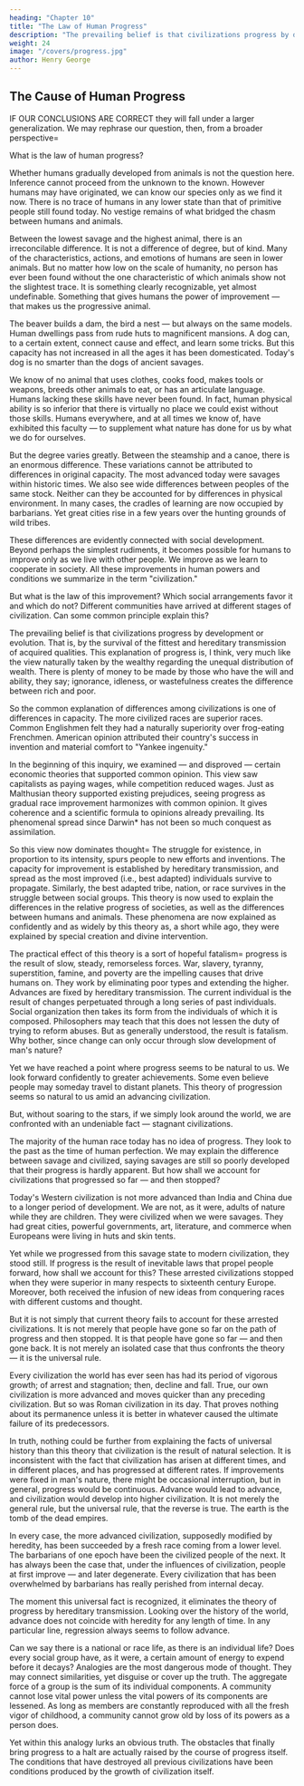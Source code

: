 ```yaml
---
heading: "Chapter 10"
title: "The Law of Human Progress"
description: "The prevailing belief is that civilizations progress by development or evolution. That is, by the survival of the fittest and hereditary transmission of acquired qualities"
weight: 24
image: "/covers/progress.jpg"
author: Henry George
---
```



## The Cause of Human Progress

IF OUR CONCLUSIONS ARE CORRECT they will fall under a larger generalization. We may rephrase our question, then, from a broader perspective= 

What is the law of human progress?

Whether humans gradually developed from animals is not the question here. Inference cannot proceed from the unknown to the known. However humans may have originated, we can know our species only as we find it now. There is no trace of humans in any lower state than that of primitive people still found today. No vestige remains of what bridged the chasm between humans and animals.

Between the lowest savage and the highest animal, there is an irreconcilable difference. It is not a difference of degree, but of kind. Many of the characteristics, actions, and emotions of humans are seen in lower animals. But no matter how low on the scale of humanity, no person has ever been found without the one characteristic of which animals show not the slightest trace. It is something clearly recognizable, yet almost undefinable. Something that gives humans the power of improvement — that makes us the progressive animal.

The beaver builds a dam, the bird a nest — but always on the same models. Human dwellings pass from rude huts to magnificent mansions. A dog can, to a certain extent, connect cause and effect, and learn some tricks. But this capacity has not increased in all the ages it has been domesticated. Today's dog is no smarter than the dogs of ancient savages.

We know of no animal that uses clothes, cooks food, makes tools or weapons, breeds other animals to eat, or has an articulate language. Humans lacking these skills have never been found. In fact, human physical ability is so inferior that there is virtually no place we could exist without those skills. Humans everywhere, and at all times we know of, have exhibited this faculty — to supplement what nature has done for us by what we do for ourselves.

But the degree varies greatly. Between the steamship and a canoe, there is an enormous difference. These variations cannot be attributed to differences in original capacity. The most advanced today were savages within historic times. We also see wide differences between peoples of the same stock. Neither can they be accounted for by differences in physical environment. In many cases, the cradles of learning are now occupied by barbarians. Yet great cities rise in a few years over the hunting grounds of wild tribes.

These differences are evidently connected with social development. Beyond perhaps the simplest rudiments, it becomes possible for humans to improve only as we live with other people. We improve as we learn to cooperate in society. All these improvements in human powers and conditions we summarize in the term "civilization."

But what is the law of this improvement? Which social arrangements favor it and which do not? Different communities have arrived at different stages of civilization. Can some common principle explain this?

The prevailing belief is that civilizations progress by development or evolution. That is, by the survival of the fittest and hereditary transmission of acquired qualities. This explanation of progress is, I think, very much like the view naturally taken by the wealthy regarding the unequal distribution of wealth. There is plenty of money to be made by those who have the will and ability, they say; ignorance, idleness, or wastefulness creates the difference between rich and poor.

So the common explanation of differences among civilizations is one of differences in capacity. The more civilized races are superior races. Common Englishmen felt they had a naturally superiority over frog-eating Frenchmen. American opinion attributed their country's success in invention and material comfort to "Yankee ingenuity."

In the beginning of this inquiry, we examined — and disproved — certain economic theories that supported common opinion. This view saw capitalists as paying wages, while competition reduced wages. Just as Malthusian theory supported existing prejudices, seeing progress as gradual race improvement harmonizes with common opinion. It gives coherence and a scientific formula to opinions already prevailing. Its phenomenal spread since Darwin* has not been so much conquest as assimilation.

So this view now dominates thought=  The struggle for existence, in proportion to its intensity, spurs people to new efforts and inventions. The capacity for improvement is established by hereditary transmission, and spread as the most improved (i.e., best adapted) individuals survive to propagate. Similarly, the best adapted tribe, nation, or race survives in the struggle between social groups. This theory is now used to explain the differences in the relative progress of societies, as well as the differences between humans and animals. These phenomena are now explained as confidently and as widely by this theory as, a short while ago, they were explained by special creation and divine intervention.

The practical effect of this theory is a sort of hopeful fatalism=  progress is the result of slow, steady, remorseless forces. War, slavery, tyranny, superstition, famine, and poverty are the impelling causes that drive humans on. They work by eliminating poor types and extending the higher. Advances are fixed by hereditary transmission. The current individual is the result of changes perpetuated through a long series of past individuals. Social organization then takes its form from the individuals of which it is composed. Philosophers may teach that this does not lessen the duty of trying to reform abuses. But as generally understood, the result is fatalism. Why bother, since change can only occur through slow development of man's nature?

Yet we have reached a point where progress seems to be natural to us. We look forward confidently to greater achievements. Some even believe people may someday travel to distant planets. This theory of progression seems so natural to us amid an advancing civilization.

But, without soaring to the stars, if we simply look around the world, we are confronted with an undeniable fact — stagnant civilizations.

The majority of the human race today has no idea of progress. They look to the past as the time of human perfection. We may explain the difference between savage and civilized, saying savages are still so poorly developed that their progress is hardly apparent. But how shall we account for civilizations that progressed so far — and then stopped?

Today's Western civilization is not more advanced than India and China due to a longer period of development. We are not, as it were, adults of nature while they are children. They were civilized when we were savages. They had great cities, powerful governments, art, literature, and commerce when Europeans were living in huts and skin tents.

Yet while we progressed from this savage state to modern civilization, they stood still. If progress is the result of inevitable laws that propel people forward, how shall we account for this? These arrested civilizations stopped when they were superior in many respects to sixteenth century Europe. Moreover, both received the infusion of new ideas from conquering races with different customs and thought.

But it is not simply that current theory fails to account for these arrested civilizations. It is not merely that people have gone so far on the path of progress and then stopped. It is that people have gone so far — and then gone back. It is not merely an isolated case that thus confronts the theory — it is the universal rule.

Every civilization the world has ever seen has had its period of vigorous growth; of arrest and stagnation; then, decline and fall. True, our own civilization is more advanced and moves quicker than any preceding civilization. But so was Roman civilization in its day. That proves nothing about its permanence unless it is better in whatever caused the ultimate failure of its predecessors.

In truth, nothing could be further from explaining the facts of universal history than this theory that civilization is the result of natural selection. It is inconsistent with the fact that civilization has arisen at different times, and in different places, and has progressed at different rates. If improvements were fixed in man's nature, there might be occasional interruption, but in general, progress would be continuous. Advance would lead to advance, and civilization would develop into higher civilization. It is not merely the general rule, but the universal rule, that the reverse is true. The earth is the tomb of the dead empires.

In every case, the more advanced civilization, supposedly modified by heredity, has been succeeded by a fresh race coming from a lower level. The barbarians of one epoch have been the civilized people of the next. It has always been the case that, under the influences of civilization, people at first improve — and later degenerate. Every civilization that has been overwhelmed by barbarians has really perished from internal decay.

The moment this universal fact is recognized, it eliminates the theory of progress by hereditary transmission. Looking over the history of the world, advance does not coincide with heredity for any length of time. In any particular line, regression always seems to follow advance.

Can we say there is a national or race life, as there is an individual life? Does every social group have, as it were, a certain amount of energy to expend before it decays? Analogies are the most dangerous mode of thought. They may connect similarities, yet disguise or cover up the truth. The aggregate force of a group is the sum of its individual components. A community cannot lose vital power unless the vital powers of its components are lessened. As long as members are constantly reproduced with all the fresh vigor of childhood, a community cannot grow old by loss of its powers as a person does.

Yet within this analogy lurks an obvious truth. The obstacles that finally bring progress to a halt are actually raised by the course of progress itself. The conditions that have destroyed all previous civilizations have been conditions produced by the growth of civilization itself.
